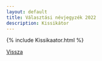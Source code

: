 ```yaml
---
layout: default
title: Választási névjegyzék 2022
description: Kissikátor
---
```


{% include Kissikaator.html %}

[Vissza](./)
